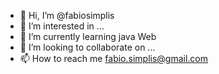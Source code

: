 - 👋 Hi, I’m @fabiosimplis
- 👀 I’m interested in ...
- 🌱 I’m currently learning java Web
- 💞️ I’m looking to collaborate on ...
- 📫 How to reach me fabio.simplis@gmail.com

<!---
fabiosimplis/fabiosimplis is a ✨ special ✨ repository because its `README.md` (this file) appears on your GitHub profile.
You can click the Preview link to take a look at your changes.
--->
